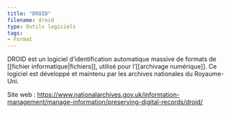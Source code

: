 ```yaml
---
title: "DROID"
filename: droid
type: Outils logiciels
tags:
- Format
---
```


DROID est un logiciel d’identification automatique massive de formats de [[fichier informatique|fichiers]], utilisé pour l’[[archivage numérique]]. Ce logiciel est développé et maintenu par les archives nationales du Royaume-Uni.

Site web : <https://www.nationalarchives.gov.uk/information-management/manage-information/preserving-digital-records/droid/>

